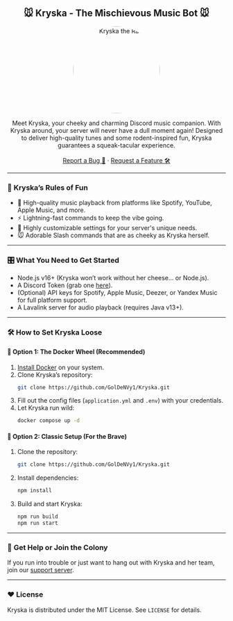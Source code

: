 <!-- PROJECT LOGO -->
<br />
<div align="center">
  <h2>🐭 Kryska - The Mischievous Music Bot 🐭</h2>
  <p align="center">
    <img src="https://i.pinimg.com/736x/cb/b4/b7/cbb4b734101329d6a41591541408ba12.jpg" alt="Kryska the Rat" style="border-radius: 50%; width: 200px; height: 200px;">
  </p>
  <p align="center">
    Meet Kryska, your cheeky and charming Discord music companion. With Kryska around, your server will never have a dull moment again! Designed to deliver high-quality tunes and some rodent-inspired fun, Kryska guarantees a squeak-tacular experience.
    <br /><br />
    <a href="https://github.com/GolDeNVy1/Kryska/issues">Report a Bug 🐞</a>
    ·
    <a href="https://github.com/GolDeNVy1/Kryska/issues">Request a Feature 🛠️</a>
  </p>
</div>

---

### 🐾 **Kryska’s Rules of Fun**

- 🎵 High-quality music playback from platforms like Spotify, YouTube, Apple Music, and more.  
- ⚡ Lightning-fast commands to keep the vibe going.  
- 🔧 Highly customizable settings for your server's unique needs.  
- 🐭 Adorable Slash commands that are as cheeky as Kryska herself.  

---

### 🎛️ **What You Need to Get Started**

- Node.js v16+ (Kryska won’t work without her cheese... or Node.js).  
- A Discord Token (grab one [here](https://discord.com/developers/applications)).  
- (Optional) API keys for Spotify, Apple Music, Deezer, or Yandex Music for full platform support.  
- A Lavalink server for audio playback (requires Java v13+).  

---

### 🛠️ **How to Set Kryska Loose**

#### 🐁 **Option 1: The Docker Wheel (Recommended)**  
1. [Install Docker](https://www.docker.com/get-started) on your system.  
2. Clone Kryska’s repository:  
   ```bash
   git clone https://github.com/GolDeNVy1/Kryska.git
   ```
3. Fill out the config files (`application.yml` and `.env`) with your credentials.  
4. Let Kryska run wild:  
   ```bash
   docker compose up -d
   ```

#### 🐁 **Option 2: Classic Setup (For the Brave)**  
1. Clone the repository:  
   ```bash
   git clone https://github.com/GolDeNVy1/Kryska.git
   ```
2. Install dependencies:  
   ```bash
   npm install
   ```
3. Build and start Kryska:  
   ```bash
   npm run build  
   npm run start
   ```

---

### 🐀 **Get Help or Join the Colony**
If you run into trouble or just want to hang out with Kryska and her team, join our [support server](https://discord.gg/T6ayr3U92N).

---

### ❤️ **License**
Kryska is distributed under the MIT License. See `LICENSE` for details.  
